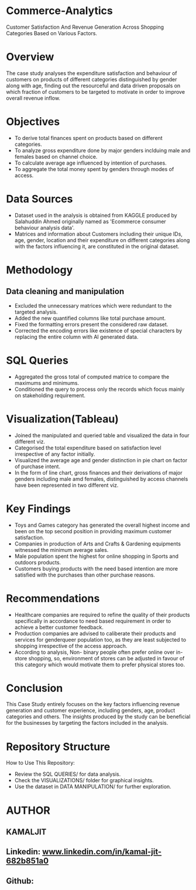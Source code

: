 # Commerce-Analytics
Customer Satisfaction And Revenue Generation Across Shopping Categories Based on Various Factors.
# Overview
The case study analyses the expenditure satisfaction and behaviour of customers on products of different categories distinguished by gender along with age, finding out the resourceful and data driven proposals on which fraction of customers to be targeted to motivate in order to improve overall revenue inflow.
# Objectives
* To derive total finances spent on products based on different categories.
* To analyze gross expenditure done by major genders inclduing male and females based on channel choice.
* To calculate average age influenced by intention of purchases.
* To aggregate the total money spent by genders through modes of access.
# Data Sources
* Dataset used in the analysis is obtained from KAGGLE produced by Salahuddin Ahmed originally named as 'Ecommerce consumer behaviour analysis data'.
* Matrices and information about Customers including their unique IDs, age, gender, location and their expenditure on different categories along with the factors influencing it, are constituted in the original dataset.
# Methodology
## Data cleaning and manipulation
* Excluded the unnecessary matrices which were redundant to the targeted analysis.
* Added the new quantified columns like total purchase amount.
* Fixed the formatting errors present the considered raw dataset.
* Corrected the encoding errors like existence of special characters by replacing the entire column with AI generated data.
# SQL Queries
* Aggregated the gross total of computed matrice to compare the maximums and minimums.
* Conditioned the query to process only the records which focus mainly on stakeholding requirement.
# Visualization(Tableau)
* Joined the manipulated and queried table and visualized the data in four different viz.
* Categorised the total expenditure based on satisfaction level irrespective of any factor initially.
* Visualized the average age and gender distinction in pie chart on factor of purchase intent.
* In the form of line chart, gross finances and their derivations of major genders including male amd females, distinguished by access channels have been represented in two different viz.
# Key Findings
* Toys and Games category has generated the overall highest income and been on the top second position in providing maximum customer satisfaction.
* Companies in production of Arts and Crafts & Gardening equipments witnessed the minimum average sales.
* Male population spent the highest for online shopping in Sports and outdoors products.
* Customers buying products with the need based intention are more satisfied with the purchases than other purchase reasons.
# Recommendations
* Healthcare companies are required to refine the quality of their products specifically in accordance to need based requirement in order to achieve a better customer feedback.
* Production companies are advised to caliberate their products and services for genderqueer population too, as they are least subjected to shopping irrespective of the access approach.
* According to analysis, Non- binary people often prefer online over in-store shopping, so, environment of stores can be adjusted in favour of this category which would motivate them to prefer physical stores too.
# Conclusion
This Case Study entirely focuses on the key factors influencing revenue generation and customer experience, including genders, age, product categories and others. The insights produced by the study can be beneficial for the businesses by targeting the factors included in the analysis.
# Repository Structure
How to Use This Repository:
* Review the SQL QUERIES/ for data analysis.
* Check the VISUALIZATIONS/ folder for graphical insights.
* Use the dataset in DATA MANIPULATION/ for further exploration.
# AUTHOR
## KAMALJIT
## Linkedin: www.linkedin.com/in/kamal-jit-682b851a0
## Github: 
